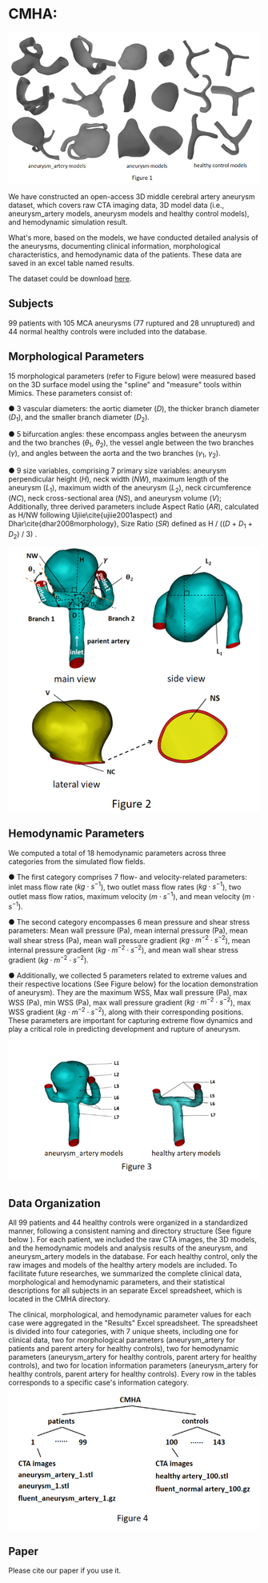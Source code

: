 # CMHA:
![image text](https://github.com/CMHA-1/CMHA/blob/main/images/home%20page.png "DBSCAN Performance Comparison")

We have constructed an open-access 3D middle cerebral artery aneurysm dataset,  which covers raw CTA imaging data, 3D model data (i.e., aneurysm_artery models, aneurysm models and healthy control models), and hemodynamic simulation result. 

What's more, based on the models, we have conducted detailed analysis of the aneurysms, documenting clinical information, morphological characteristics, and hemodynamic data of the patients. These data are saved in an excel table named results.

The dataset could be download [here](https://1drv.ms/f/s!AgOoTZIVYfRfatZ23-ISSuQ3ijw?e=S9VRhN).

## Subjects

99 patients with 105 MCA aneurysms (77 ruptured and 28 unruptured) and 44 normal healthy controls were included into the database.

## Morphological Parameters

15 morphological parameters (refer to Figure below) were measured based on the 3D surface model using the "spline" and "measure" tools within Mimics. These parameters consist of:

  ● 3 vascular diameters: the aortic diameter ($D$), the thicker branch diameter ($D_{1}$), and the smaller branch diameter ($D_{2}$).

  ● 5 bifurcation angles: these encompass angles between the aneurysm and the two branches ($\theta_{1}$, $\theta_{2}$), the vessel angle between the two branches ($\gamma$), and angles between the aorta and the two branches ($\gamma_{1}$, $\gamma_{2}$).

  ● 9 size variables, comprising 7 primary size variables: aneurysm perpendicular height ($H$), neck width ($NW$), maximum length of the aneurysm ($L_{1}$), maximum width of the aneurysm ($L_{2}$), neck circumference ($NC$), neck cross-sectional area ($NS$), and aneurysm volume ($V$); Additionally, three derived parameters include Aspect Ratio ($AR$), calculated as H/NW following Ujiie\cite{ujiie2001aspect} and Dhar\cite{dhar2008morphology}, Size Ratio ($SR$) defined as H / (($D$ + $D_{1}$ + $D_{2}$) / 3) .

![](images/morphological.png)

## Hemodynamic Parameters
We computed a total of 18 hemodynamic parameters across three categories from the simulated flow fields.

  ● The first category comprises 7 flow- and velocity-related parameters: inlet mass flow rate ($kg\cdot s^{-1}$), two outlet mass flow rates ($kg\cdot s^{-1}$), two outlet mass flow ratios, maximum velocity ($m\cdot s^{-1}$), and mean velocity ($m\cdot s^{-1}$).

  ● The second category encompasses 6 mean pressure and shear stress parameters: Mean wall pressure (Pa), mean internal pressure (Pa), mean wall shear stress (Pa), mean wall pressure gradient ($kg\cdot m^{-2}\cdot s^{-2}$), mean internal pressure gradient ($kg\cdot m^{-2}\cdot s^{-2}$), and mean wall shear stress gradient ($kg\cdot m^{-2}\cdot s^{-2}$).

  ● Additionally, we collected 5 parameters related to extreme values and their respective locations (See Figure below} for the location demonstration of aneurysm). They are the maximum WSS, Max wall pressure (Pa), max WSS (Pa), min WSS (Pa), max wall pressure gradient ($kg\cdot m^{-2}\cdot s^{-2}$), max WSS gradient ($kg\cdot m^{-2}\cdot s^{-2}$), along with their corresponding positions. These parameters are important for capturing extreme flow dynamics and play a critical role in predicting development and rupture of aneurysm.

![](images/position.png)

## Data Organization

All 99 patients and 44 healthy controls were organized in a standardized manner, following a consistent naming and directory structure (See figure below ). For each patient, we included the raw CTA images, the 3D models, and the hemodynamic models and analysis results of the aneurysm, and aneurysm\_artery models in the database. For each healthy control, only the raw images and models of the healthy artery models are included. To facilitate future researches, we summarized the complete clinical data, morphological and hemodynamic parameters, and their statistical descriptions for all subjects in an separate Excel spreadsheet, which is located in the CMHA directory. 

The clinical, morphological, and hemodynamic parameter values for each case were aggregated in the "Results" Excel spreadsheet. The spreadsheet is divided into four categories, with 7 unique sheets, including one for clinical data, two for morphological parameters (aneurysm\_artery for patients and parent artery for healthy controls), two for hemodynamic parameters (aneurysm\_artery for healthy controls, parent artery for healthy controls), and two for location information parameters (aneurysm\_artery for healthy controls, parent artery for healthy controls). Every row in the tables corresponds to a specific case's information category.
![](images/organization.png)

## Paper

Please cite our paper if you use it.
